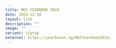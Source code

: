 ```yaml
---
title: MGS YEARBOOK 2024
date: 2024-12-10
layout: link
description: ""
image: ""
variant: tiptap
external: https://yearbooks.sg/MGSYearbook2024/
---
```

